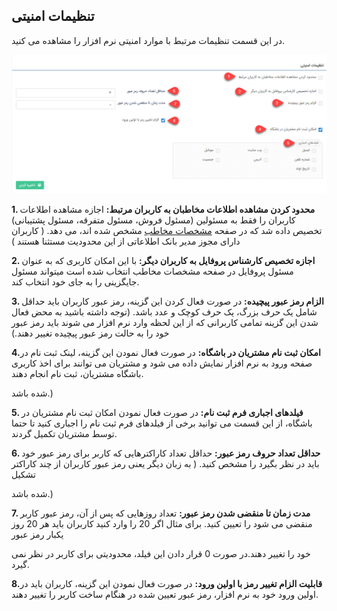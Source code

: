 ﻿## تنظیمات امنیتی

در این قسمت تنظیمات مرتبط با موارد امنیتی نرم افزار را مشاهده می کنید.

![](amniat.png)

**1. محدود کردن مشاهده اطلاعات مخاطبان به کاربران مرتبط:** اجازه مشاهده اطلاعات کاربران را فقط به مسئولین (مسئول فروش، مسئول متفرقه، مسئول پشتیبانی) تخصیص داده شد که در صفحه [مشخصات مخاطب](https://github.com/1stco/PayamGostarDocs/blob/master/help%202.5.4/Integrated-bank/Database/General-specifications/General-specifications.md) مشخص شده اند، می دهد. (  کاربران دارای مجوز مدیر بانک اطلاعاتی از این  محدودیت مستثنا هستند )

**2. اجازه تخصیص کارشناس پروفایل به کاربران دیگر:** با این امکان کاربری که به عنوان مسئول پروفایل در صفحه مشخصات مخاطب انتخاب شده است میتواند مسئول جایگزینی را به جای خود انتخاب کند.


**3. الزام رمز عبور پیچیده:** در صورت فعال کردن این گزینه، رمز عبور کاربران باید حداقل شامل یک حرف بزرگ، یک حرف کوچک و عدد باشد. (توجه داشته باشید به محض فعال شدن این گزینه تمامی کاربرانی که از این لحظه وارد نرم افزار می شوند باید رمز عبور خود را به حالت رمز عبور پیچیده تغییر دهند.)


**4.امکان ثبت نام مشتریان در باشگاه:** در صورت فعال نمودن این گزینه، لینک ثبت نام در صفحه ورود به نرم افزار نمایش داده می شود و مشتریان می توانند برای اخذ کاربری باشگاه مشتریان، ثبت نام انجام دهند.

 شده باشد.)

**5. فیلدهای اجباری فرم ثبت نام:** در صورت فعال نمودن امکان ثبت نام مشتریان در باشگاه، از این قسمت می توانید برخی از فیلدهای فرم ثبت نام را اجباری کنید تا حتما توسط مشتریان تکمیل گردند.
 
**6. حداقل تعداد حروف رمز عبور:** حداقل تعداد کاراکترهایی که کاربر برای رمز عبور خود باید در نظر بگیرد را مشخص کنید. ( به زبان دیگر یعنی رمز عبور کاربران از چند کاراکتر  تشکیل

 شده باشد.) 

**7. مدت زمان تا منقضی شدن رمز عبور:** تعداد روزهایی که پس از آن، رمز عبور کاربر منقضی می شود را تعیین کنید. برای مثال اگر 20 را وارد کنید کاربران باید هر 20 روز یکبار رمز عبور

 خود را تغییر دهند.در صورت 0 قرار دادن این فیلد، محدودیتی برای کاربر در نظر نمی گیرد.

**8.قابلیت الزام تغییر رمز با اولین ورود:** در صورت فعال نمودن این گزینه، کاربران باید در اولین ورود خود به نرم افزار، رمز عبور تعیین شده در هنگام ساخت کاربر را تغییر دهند.



